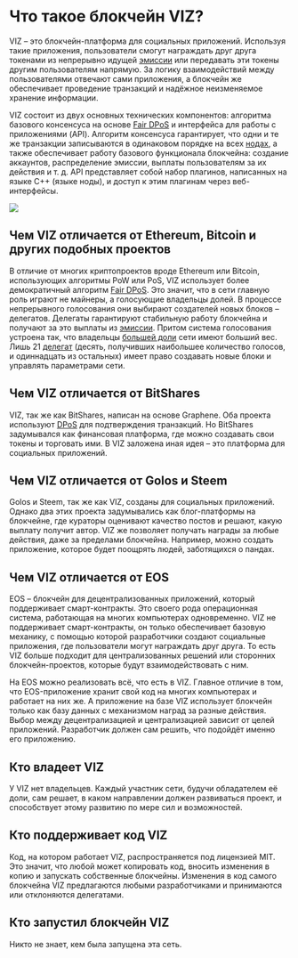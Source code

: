 # Что такое блокчейн VIZ?

VIZ – это блокчейн-платформа для социальных приложений. Используя такие приложения, пользователи смогут награждать друг друга токенами из непрерывно идущей [эмиссии](./glossary.md#эмиссия) или передавать эти токены другим пользователям напрямую. За логику взаимодействий между пользователями отвечают сами приложения, а блокчейн же обеспечивает проведение транзакций и надёжное неизменяемое хранение информации.

VIZ состоит из двух основных технических компонентов: алгоритма базового консенсуса на основе [Fair DPoS](./glossary.md#fair-dpos) и интерфейса для работы с приложениями (API). Алгоритм консенсуса гарантирует, что одни и те же транзакции записываются в одинаковом порядке на всех [нодах](./glossary.md#нода), а также обеспечивает работу базового функционала блокчейна: создание аккаунтов, распределение эмиссии, выплаты пользователям за их действия и т. д. API представляет собой набор плагинов, написанных на языке C++ (языке ноды), и доступ к этим плагинам через веб-интерфейсы.

![](./img/viz_architecture_ru.png)

## Чем VIZ отличается от Ethereum, Bitcoin и других подобных проектов

В отличие от многих криптопроектов вроде Ethereum или Bitcoin, использующих алгоритмы PoW или PoS, VIZ использует более демократичный алгоритм [Fair DPoS](./glossary.md#fair-dpos). Это значит, что в сети главную роль играют не майнеры, а голосующие владельцы долей. В процессе непрерывного голосования они выбирают создателей новых блоков – делегатов. Делегаты гарантируют стабильную работу блокчейна и получают за это выплаты из [эмиссии](./glossary.md#эмиссия). Притом система голосования устроена так, что владельцы [большей доли](./glossary.md#shares) сети имеют больший вес. Лишь 21 [делегат](./glossary#witnesses) (десять, получивших наибольшее количество голосов, и одиннадцать из остальных) имеет право создавать новые блоки и управлять параметрами сети.

## Чем VIZ отличается от BitShares

VIZ, так же как BitShares, написан на основе Graphene. Оба проекта используют [DPoS](./glossary.md#dpos) для подтверждения транзакций. Но BitShares задумывался как финансовая платформа, где можно создавать свои токены и торговать ими. В VIZ заложена иная идея – это платформа для социальных приложений.

## Чем VIZ отличается от Golos и Steem

Golos и Steem, так же как VIZ, созданы для социальных приложений. Однако два этих проекта задумывались как блог-платформы на блокчейне, где кураторы оценивают качество постов и решают, какую выплату получит автор. VIZ же позволяет получать награды за любые действия, даже за пределами блокчейна. Например, можно создать приложение, которое будет поощрять людей, заботящихся о пандах.

## Чем VIZ отличается от EOS

EOS – блокчейн для децентрализованных приложений, который поддерживает смарт-контракты. Это своего рода операционная система, работающая на многих компьютерах одновременно. VIZ не поддерживает смарт-контракты, он только обеспечивает базовую механику, с помощью которой разработчики создают социальные приложения, где пользователи могут награждать друг друга. То есть VIZ больше подходит для централизованных решений или сторонних блокчейн-проектов, которые будут взаимодействовать с ним.

На EOS можно реализовать всё, что есть в VIZ. Главное отличие в том, что EOS-приложение хранит свой код на многих компьютерах и работает на них же. А приложение на базе VIZ использует блокчейн только как базу данных с механизмом наград за разные действия. Выбор между децентрализацией и централизацией зависит от целей приложений. Разработчик должен сам решить, что подойдёт именно его приложению.

## Кто владеет VIZ

У VIZ нет владельцев. Каждый участник сети, будучи обладателем её доли, сам решает, в каком направлении должен развиваться проект, и способствует этому развитию по мере сил и возможностей.

## Кто поддерживает код VIZ

Код, на котором работает VIZ, распространяется под лицензией MIT. Это значит, что любой может копировать код, вносить изменения в копию и запускать собственные блокчейны. Изменения в код самого блокчейна VIZ предлагаются любыми разработчиками и принимаются или отклоняются делегатами.

## Кто запустил блокчейн VIZ

Никто не знает, кем была запущена эта сеть.
